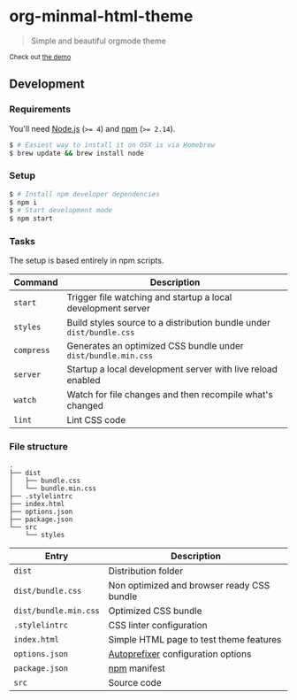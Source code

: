 [autoprefixer-url]: https://github.com/postcss/autoprefixer
[demo-url]: http://orgmode-minimal-theme.surge.sh
[node-url]: https://nodejs.org
[npm-url]: https://npmjs.org

# org-minmal-html-theme

> Simple and beautiful orgmode theme

<sup>Check out [the demo][demo-url]</sup>

## Development

### Requirements

You'll need [Node.js][node-url] (`>= 4`) and [npm][npm-url] (`>= 2.14`).

```sh
$ # Easiest way to install it on OSX is via Homebrew
$ brew update && brew install node
```

### Setup

```sh
$ # Install npm developer dependencies
$ npm i
$ # Start development mode
$ npm start
```

### Tasks

The setup is based entirely in npm scripts.

| Command | Description |
| --- | --- |
| `start` | Trigger file watching and startup a local development server |
| `styles` | Build styles source to a distribution bundle under `dist/bundle.css` |
| `compress` | Generates an optimized CSS bundle under `dist/bundle.min.css` |
| `server` | Startup a local development server with live reload enabled |
| `watch` | Watch for file changes and then recompile what's changed |
| `lint` | Lint CSS code |

### File structure

```
.
├── dist
│   ├── bundle.css
│   └── bundle.min.css
├── .stylelintrc
├── index.html
├── options.json
├── package.json
└── src
    └── styles
```

| Entry | Description |
| --- | --- |
| `dist` | Distribution folder |
| `dist/bundle.css` | Non optimized and browser ready CSS bundle |
| `dist/bundle.min.css` | Optimized CSS bundle |
| `.stylelintrc` | CSS linter configuration |
| `index.html` | Simple HTML page to test theme features |
| `options.json` | [Autoprefixer][autoprefixer-url] configuration options |
| `package.json` | [npm][npm-url] manifest |
| `src` | Source code |
